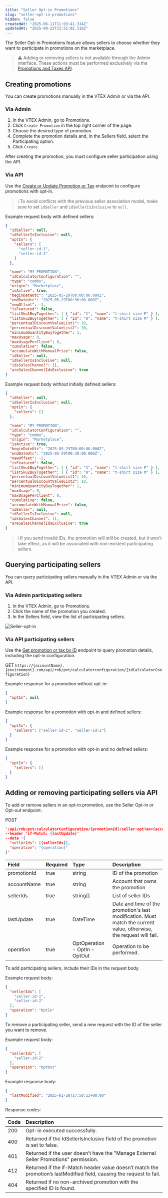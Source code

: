 ```yaml
---
title: "Seller Opt-in Promotions"
slug: "seller-opt-in-promotions"
hidden: false
createdAt: "2025-06-11T11:03:41.334Z"
updatedAt: "2025-09-22T13:51:02.316Z"
---
```


The Seller Opt-in Promotions feature allows sellers to choose whether they want to participate in promotions on the marketplace.

>⚠️ Adding or removing sellers is not available through the Admin interface. These actions must be performed exclusively via the [Promotions and Taxes API](https://developers.vtex.com/docs/api-reference/promotions-and-taxes-api).

## Creating promotions

You can create promotions manually in the VTEX Admin or via the API.

### Via Admin

1. In the VTEX Admin, go to Promotions.
2. Click `Create Promotion` in the top right corner of the page.
3. Choose the desired type of promotion.
4. Complete the promotion details and, in the Sellers field, select the Participating option.
5. Click `Create`.

After creating the promotion, you must configure seller participation using the API.

### Via API

Use the [Create or Update Promotion or Tax](https://developers.vtex.com/docs/api-reference/promotions-and-taxes-api#post-/api/rnb/pvt/calculatorconfiguration) endpoint to configure promotions with opt-in.

> ℹ️ To avoid conflicts with the previous seller association model, make sure to set `idSeller` and `idSellerIsInclusive` to `null`.

Example request body with defined sellers:

```json
{
  "idSeller": null,
  "idSellerIsInclusive": null,
  "optIn": {
    "sellers": [
      "seller-id-1",
      "seller-id-2"
    ]
  },

  "name": "MY PROMOTION",
  "idCalculatorConfiguration": "",
  "type": "combo",
  "origin": "Marketplace",
  "isActive": true,
  "beginDateUtc": "2025-05-29T00:00:00.000Z",
  "endDateUtc": "2025-05-29T00:30:00.000Z",
  "newOffset": -3,
  "isFeatured": false,
  "listSku1BuyTogether": [ { "id": "1", "name": "t-shirt size P" } ],
  "listSku2BuyTogether": [ { "id": "8", "name": "t-shirt size M" } ],
  "percentualDiscountValueList1": 10,
  "percentualDiscountValueList2": 10,
  "minimumQuantityBuyTogether": 1,
  "maxUsage": 0,
  "maxUsagePerClient": 0,
  "cumulative": false,
  "accumulateWithManualPrice": false,
  "idSeller": null,
  "idSellerIsInclusive": null,
  "idsSalesChannel": [],
  "areSalesChannelIdsExclusive": true
}
```

Example request body without initially defined sellers:

```json
{
  "idSeller": null,
  "idSellerIsInclusive": null,
  "optIn": {
    "sellers": []
  },

  "name": "MY PROMOTION",
  "idCalculatorConfiguration": "",
  "type": "combo",
  "origin": "Marketplace",
  "isActive": true,
  "beginDateUtc": "2025-05-29T00:00:00.000Z",
  "endDateUtc": "2025-05-29T00:30:00.000Z",
  "newOffset": -3,
  "isFeatured": false,
  "listSku1BuyTogether": [ { "id": "1", "name": "t-shirt size P" } ],
  "listSku2BuyTogether": [ { "id": "8", "name": "t-shirt size M" } ],
  "percentualDiscountValueList1": 10,
  "percentualDiscountValueList2": 10,
  "minimumQuantityBuyTogether": 1,
  "maxUsage": 0,
  "maxUsagePerClient": 0,
  "cumulative": false,
  "accumulateWithManualPrice": false,
  "idSeller": null,
  "idSellerIsInclusive": null,
  "idsSalesChannel": [],
  "areSalesChannelIdsExclusive": true
}
```

> ℹ️ If you send invalid IDs, the promotion will still be created, but it won’t take effect, as it will be associated with non-existent participating sellers.

## Querying participating sellers

You can query participating sellers manually in the VTEX Admin or via the API.

### Via Admin participating sellers

1. In the VTEX Admin, go to Promotions.
2. Click the name of the promotion you created.
3. In the Sellers field, view the list of participating sellers.

![Seller-opt-in](https://images.ctfassets.net/alneenqid6w5/1YlZUUvrgcYERRM3IeJ8T2/2b2d3df08f40e071f57585c4e3af2e2b/sellers-participantes-en.png)

### Via API participating sellers

Use the [Get promotion or tax by ID](https://developers.vtex.com/docs/api-reference/promotions-and-taxes-api#get-/api/rnb/pvt/calculatorconfiguration/-idCalculatorConfiguration-) endpoint to query promotion details, including the opt-in configuration.

GET
`https://{accountName}.{environment}.com/api/rnb/pvt/calculatorconfiguration/{idCalculatorConfiguration}`

Example response for a promotion without opt-in:

```json
{
  "optIn": null
}
```

Example response for a promotion with opt-in and defined sellers:

```json
{
  "optIn": {
    "sellers": ["seller-id-1", "seller-id-2"]
  }
}
```

Example response for a promotion with opt-in and no defined sellers:

```json
{
  "optIn": {
    "sellers": []
  }
}
```

## Adding or removing participating sellers via API

To add or remove sellers in an opt-in promotion, use the Seller Opt-in or Opt-out endpoint.

POST

```json
'/api/rnb/pvt/calculatorConfiguration/{promotionId}/seller-opt?an={accountName}'
--header 'if-Match: {lastUpdate}'
--data '{
  "sellerIds": [{sellerIds}],
  "operation": "{operation}"
}'
```

| Field | Required | Type | Description |
| :---- | :---- | :---- | :---- |
| promotionId | true | string | ID of the promotion |
| accountName | true | string | Account that owns the promotion |
| sellerIds | true | string\[\] | List of seller IDs |
| lastUpdate | true | DateTime | Date and time of the promotion's last modification. Must match the current value, otherwise, the request will fail. |
| operation | true | OptOperation \- OptIn \- OptOut | Operation to be performed. |

To add participating sellers, include their IDs in the request body.

Example request body:

```json
{
  "sellerIds": [
    "seller-id-1",
    "seller-id-2"
  ],
  "operation": "OptIn"
}
```

To remove a participating seller, send a new request with the ID of the seller you want to remove.

Example request body:

```json
{
  "sellerIds": [
    "seller-id-2"
  ],
  "operation": "OptOut"
}
```

Example response body:

```json
{
  "lastModified": "2025-01-28T17:50:13+00:00"
}
```

Response codes:

| Code | Description |
| :---- | :---- |
| 200 | Opt-in executed successfully. |
| 400 | Returned if the IdSellerIsInclusive field of the promotion is set to false. |
| 401 | Returned if the user doesn’t have the "Manage External Seller Promotions" permission. |
| 412 | Returned if the if-Match header value doesn’t match the promotion’s lastModified field, causing the request to fail. |
| 404 | Returned if no non-archived promotion with the specified ID is found. |
